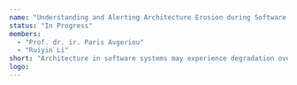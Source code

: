 ```yaml
---
name: "Understanding and Alerting Architecture Erosion during Software Development"
status: "In Progress"
members:
  - "Prof. dr. ir. Paris Avgeriou"
  - "Ruiyin Li"
short: "Architecture in software systems may experience degradation over time as a result of accumulated changes. As the system evolves, the accumulation of such problems (e.g., architectural violations) can cause the implemented architecture to deviate away from the intended architecture. The phenomenon of divergence between the intended and implemented architectures is regarded as architecture erosion. An eroded architecture can aggravate the brittleness of the system and decrease architecture sustainability. For instance, a software system with an eroded architecture may lead to the deterioration of the engineering quality of the system and make it challenging for developers to comprehend the internal structure of the system. This research project aims to increase understanding of architecture erosion and provide strategies for mitigating its effects. Our objective is to assist researchers and practitioners in detecting and mitigating architecture erosion, with the aim of (partially) resolving this issue."
logo:
---
```

